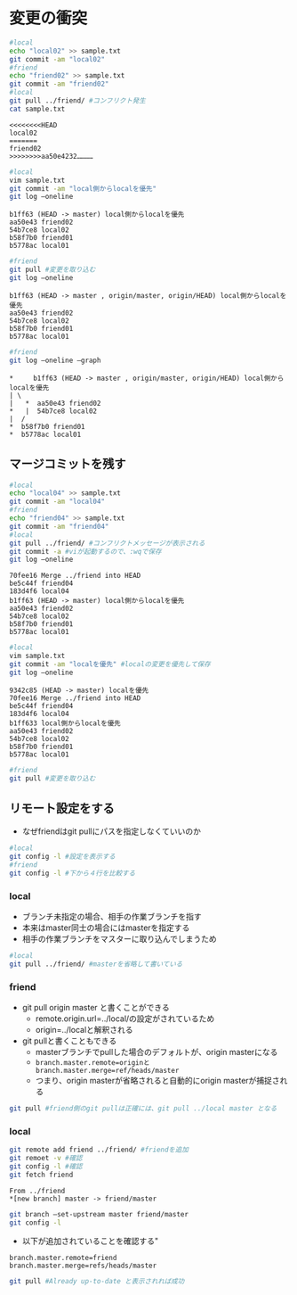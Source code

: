 # 変更の衝突

```bash
#local
echo "local02" >> sample.txt
git commit -am "local02"
#friend
echo "friend02" >> sample.txt
git commit -am "friend02"
#local
git pull ../friend/ #コンフリクト発生
cat sample.txt
```

```text
<<<<<<<<HEAD
local02
=======
friend02
>>>>>>>>aa50e4232…………
```

```bash
#local
vim sample.txt
git commit -am "local側からlocalを優先"
git log —oneline
```

```text
b1ff63 (HEAD -> master) local側からlocalを優先
aa50e43 friend02
54b7ce8 local02
b58f7b0 friend01
b5778ac local01
```

```bash
#friend
git pull #変更を取り込む
git log —oneline
```

```text
b1ff63 (HEAD -> master , origin/master, origin/HEAD) local側からlocalを優先
aa50e43 friend02
54b7ce8 local02
b58f7b0 friend01
b5778ac local01
```

```bash
#friend
git log —oneline —graph
```

```text
*     b1ff63 (HEAD -> master , origin/master, origin/HEAD) local側からlocalを優先
| \
|   *  aa50e43 friend02
*   |  54b7ce8 local02
|  / 
*  b58f7b0 friend01
*  b5778ac local01
```

## マージコミットを残す

```bash
#local
echo "local04" >> sample.txt
git commit -am "local04"
#friend
echo "friend04" >> sample.txt
git commit -am "friend04"
#local
git pull ../friend/ #コンフリクトメッセージが表示される
git commit -a #viが起動するので、:wqで保存
git log —oneline
```

```text
70fee16 Merge ../friend into HEAD
be5c44f friend04
183d4f6 local04
b1ff63 (HEAD -> master) local側からlocalを優先
aa50e43 friend02
54b7ce8 local02
b58f7b0 friend01
b5778ac local01
```

```bash
#local
vim sample.txt
git commit -am "localを優先" #localの変更を優先して保存
git log —oneline
```

```text
9342c85 (HEAD -> master) localを優先
70fee16 Merge ../friend into HEAD
be5c44f friend04
183d4f6 local04
b1ff633 local側からlocalを優先
aa50e43 friend02
54b7ce8 local02
b58f7b0 friend01
b5778ac local01
```

```bash
#friend
git pull #変更を取り込む
```

## リモート設定をする

* なぜfriendはgit pullにパスを指定しなくていいのか

```bash
#local
git config -l #設定を表示する
#friend
git config -l #下から４行を比較する
```

### local

* ブランチ未指定の場合、相手の作業ブランチを指す
* 本来はmaster同士の場合にはmasterを指定する
* 相手の作業ブランチをマスターに取り込んでしまうため

```bash
#local
git pull ../friend/ #masterを省略して書いている
```

### friend

* git pull origin master と書くことができる
    * remote.origin.url=../local/の設定がされているため
    * origin=../localと解釈される
* git pullと書くこともできる
    * masterブランチでpullした場合のデフォルトが、origin masterになる
    * `branch.master.remote=originとbranch.master.merge=ref/heads/master`
    * つまり、origin masterが省略されると自動的にorigin masterが捕捉される

```bash
git pull #friend側のgit pullは正確には、git pull ../local master となる
```

### local

```bash
git remote add friend ../friend/ #friendを追加
git remoet -v #確認
git config -l #確認
git fetch friend
```

```text
From ../friend
*[new branch] master -> friend/master
```

```bash
git branch —set-upstream master friend/master
git config -l
```

* 以下が追加されていることを確認する"

```text
branch.master.remote=friend
branch.master.merge=refs/heads/master
```

```bash
git pull #Already up-to-date と表示されれば成功
```
